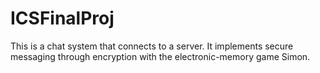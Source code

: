 # ICSFinalProj
This is a chat system that connects to a server. It implements secure messaging through encryption with the electronic-memory game Simon.
